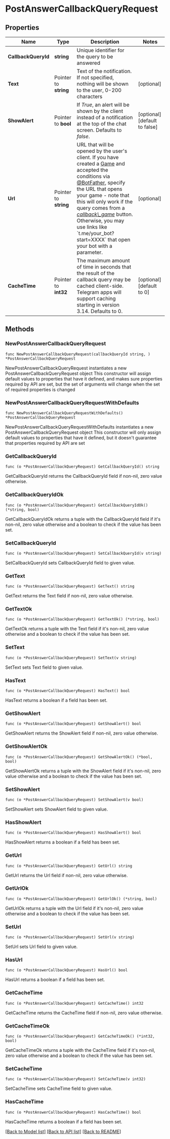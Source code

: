 # PostAnswerCallbackQueryRequest

## Properties

Name | Type | Description | Notes
------------ | ------------- | ------------- | -------------
**CallbackQueryId** | **string** | Unique identifier for the query to be answered | 
**Text** | Pointer to **string** | Text of the notification. If not specified, nothing will be shown to the user, 0-200 characters | [optional] 
**ShowAlert** | Pointer to **bool** | If *True*, an alert will be shown by the client instead of a notification at the top of the chat screen. Defaults to *false*. | [optional] [default to false]
**Url** | Pointer to **string** | URL that will be opened by the user&#39;s client. If you have created a [Game](https://core.telegram.org/bots/api/#game) and accepted the conditions via [@BotFather](https://t.me/botfather), specify the URL that opens your game - note that this will only work if the query comes from a [*callback\\_game*](https://core.telegram.org/bots/api/#inlinekeyboardbutton) button.    Otherwise, you may use links like &#x60;t.me/your_bot?start&#x3D;XXXX&#x60; that open your bot with a parameter. | [optional] 
**CacheTime** | Pointer to **int32** | The maximum amount of time in seconds that the result of the callback query may be cached client-side. Telegram apps will support caching starting in version 3.14. Defaults to 0. | [optional] [default to 0]

## Methods

### NewPostAnswerCallbackQueryRequest

`func NewPostAnswerCallbackQueryRequest(callbackQueryId string, ) *PostAnswerCallbackQueryRequest`

NewPostAnswerCallbackQueryRequest instantiates a new PostAnswerCallbackQueryRequest object
This constructor will assign default values to properties that have it defined,
and makes sure properties required by API are set, but the set of arguments
will change when the set of required properties is changed

### NewPostAnswerCallbackQueryRequestWithDefaults

`func NewPostAnswerCallbackQueryRequestWithDefaults() *PostAnswerCallbackQueryRequest`

NewPostAnswerCallbackQueryRequestWithDefaults instantiates a new PostAnswerCallbackQueryRequest object
This constructor will only assign default values to properties that have it defined,
but it doesn't guarantee that properties required by API are set

### GetCallbackQueryId

`func (o *PostAnswerCallbackQueryRequest) GetCallbackQueryId() string`

GetCallbackQueryId returns the CallbackQueryId field if non-nil, zero value otherwise.

### GetCallbackQueryIdOk

`func (o *PostAnswerCallbackQueryRequest) GetCallbackQueryIdOk() (*string, bool)`

GetCallbackQueryIdOk returns a tuple with the CallbackQueryId field if it's non-nil, zero value otherwise
and a boolean to check if the value has been set.

### SetCallbackQueryId

`func (o *PostAnswerCallbackQueryRequest) SetCallbackQueryId(v string)`

SetCallbackQueryId sets CallbackQueryId field to given value.


### GetText

`func (o *PostAnswerCallbackQueryRequest) GetText() string`

GetText returns the Text field if non-nil, zero value otherwise.

### GetTextOk

`func (o *PostAnswerCallbackQueryRequest) GetTextOk() (*string, bool)`

GetTextOk returns a tuple with the Text field if it's non-nil, zero value otherwise
and a boolean to check if the value has been set.

### SetText

`func (o *PostAnswerCallbackQueryRequest) SetText(v string)`

SetText sets Text field to given value.

### HasText

`func (o *PostAnswerCallbackQueryRequest) HasText() bool`

HasText returns a boolean if a field has been set.

### GetShowAlert

`func (o *PostAnswerCallbackQueryRequest) GetShowAlert() bool`

GetShowAlert returns the ShowAlert field if non-nil, zero value otherwise.

### GetShowAlertOk

`func (o *PostAnswerCallbackQueryRequest) GetShowAlertOk() (*bool, bool)`

GetShowAlertOk returns a tuple with the ShowAlert field if it's non-nil, zero value otherwise
and a boolean to check if the value has been set.

### SetShowAlert

`func (o *PostAnswerCallbackQueryRequest) SetShowAlert(v bool)`

SetShowAlert sets ShowAlert field to given value.

### HasShowAlert

`func (o *PostAnswerCallbackQueryRequest) HasShowAlert() bool`

HasShowAlert returns a boolean if a field has been set.

### GetUrl

`func (o *PostAnswerCallbackQueryRequest) GetUrl() string`

GetUrl returns the Url field if non-nil, zero value otherwise.

### GetUrlOk

`func (o *PostAnswerCallbackQueryRequest) GetUrlOk() (*string, bool)`

GetUrlOk returns a tuple with the Url field if it's non-nil, zero value otherwise
and a boolean to check if the value has been set.

### SetUrl

`func (o *PostAnswerCallbackQueryRequest) SetUrl(v string)`

SetUrl sets Url field to given value.

### HasUrl

`func (o *PostAnswerCallbackQueryRequest) HasUrl() bool`

HasUrl returns a boolean if a field has been set.

### GetCacheTime

`func (o *PostAnswerCallbackQueryRequest) GetCacheTime() int32`

GetCacheTime returns the CacheTime field if non-nil, zero value otherwise.

### GetCacheTimeOk

`func (o *PostAnswerCallbackQueryRequest) GetCacheTimeOk() (*int32, bool)`

GetCacheTimeOk returns a tuple with the CacheTime field if it's non-nil, zero value otherwise
and a boolean to check if the value has been set.

### SetCacheTime

`func (o *PostAnswerCallbackQueryRequest) SetCacheTime(v int32)`

SetCacheTime sets CacheTime field to given value.

### HasCacheTime

`func (o *PostAnswerCallbackQueryRequest) HasCacheTime() bool`

HasCacheTime returns a boolean if a field has been set.


[[Back to Model list]](../README.md#documentation-for-models) [[Back to API list]](../README.md#documentation-for-api-endpoints) [[Back to README]](../README.md)


